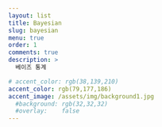 ```yaml
---
layout: list
title: Bayesian
slug: bayesian
menu: true
order: 1
comments: true
description: >
  베이즈 통계

# accent_color: rgb(38,139,210)
accent_color: rgb(79,177,186)
accent_image: /assets/img/background1.jpg
  #background: rgb(32,32,32)
  #overlay:    false
---
```


